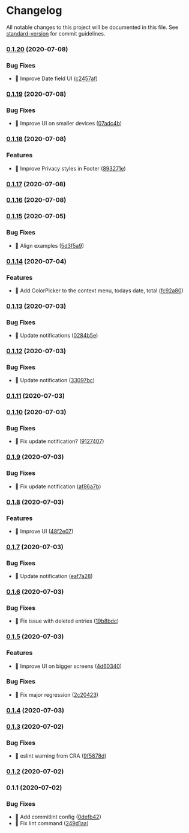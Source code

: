 # Changelog

All notable changes to this project will be documented in this file. See [standard-version](https://github.com/conventional-changelog/standard-version) for commit guidelines.

### [0.1.20](https://github.com/pierrecholhot/dayscounter.app/compare/v0.1.19...v0.1.20) (2020-07-08)


### Bug Fixes

* 🐛 Improve Date field UI ([c2457af](https://github.com/pierrecholhot/dayscounter.app/commit/c2457af725d44a974f34aea7595e2311c84beabd))

### [0.1.19](https://github.com/pierrecholhot/dayscounter.app/compare/v0.1.18...v0.1.19) (2020-07-08)


### Bug Fixes

* 🐛 Improve UI on smaller devices ([07adc4b](https://github.com/pierrecholhot/dayscounter.app/commit/07adc4b1036df86a76ee2ee96082be210ef24237))

### [0.1.18](https://github.com/pierrecholhot/dayscounter.app/compare/v0.1.17...v0.1.18) (2020-07-08)


### Features

* 🎸 Improve Privacy styles in Footer ([893271e](https://github.com/pierrecholhot/dayscounter.app/commit/893271e187e2aafa3d133f19d2e534b076a5cb74))

### [0.1.17](https://github.com/pierrecholhot/dayscounter.app/compare/v0.1.16...v0.1.17) (2020-07-08)

### [0.1.16](https://github.com/pierrecholhot/dayscounter.app/compare/v0.1.15...v0.1.16) (2020-07-08)

### [0.1.15](https://github.com/pierrecholhot/dayscounter.app/compare/v0.1.14...v0.1.15) (2020-07-05)


### Bug Fixes

* 🐛 Align examples ([5d3f5a9](https://github.com/pierrecholhot/dayscounter.app/commit/5d3f5a9a9dc84e714bbe5a8c84b990e7fd0dfbd9))

### [0.1.14](https://github.com/pierrecholhot/dayscounter.app/compare/v0.1.13...v0.1.14) (2020-07-04)


### Features

* 🎸 Add ColorPicker to the context menu, todays date, total ([fc92a80](https://github.com/pierrecholhot/dayscounter.app/commit/fc92a801aabf48b286688e6f3a616207cc1f5241))

### [0.1.13](https://github.com/pierrecholhot/dayscounter.app/compare/v0.1.12...v0.1.13) (2020-07-03)


### Bug Fixes

* 🐛 Update notifications ([0284b5e](https://github.com/pierrecholhot/dayscounter.app/commit/0284b5e4b18e0095c0593aeb5365420fecb44e89))

### [0.1.12](https://github.com/pierrecholhot/dayscounter.app/compare/v0.1.11...v0.1.12) (2020-07-03)


### Bug Fixes

* 🐛 Update notification ([33097bc](https://github.com/pierrecholhot/dayscounter.app/commit/33097bc2d61c652841c3a9fb7d32177737c1601e))

### [0.1.11](https://github.com/pierrecholhot/dayscounter.app/compare/v0.1.10...v0.1.11) (2020-07-03)

### [0.1.10](https://github.com/pierrecholhot/dayscounter.app/compare/v0.1.9...v0.1.10) (2020-07-03)


### Bug Fixes

* 🐛 Fix update notification? ([9127407](https://github.com/pierrecholhot/dayscounter.app/commit/912740700e98d11dd3f92c8f5807bdfa00d259f5))

### [0.1.9](https://github.com/pierrecholhot/dayscounter.app/compare/v0.1.8...v0.1.9) (2020-07-03)


### Bug Fixes

* 🐛 Fix update notification ([af86a7b](https://github.com/pierrecholhot/dayscounter.app/commit/af86a7bef7a7a016e4415cc0a1d04141559ef0f0))

### [0.1.8](https://github.com/pierrecholhot/dayscounter.app/compare/v0.1.7...v0.1.8) (2020-07-03)


### Features

* 🎸 Improve UI ([48f2e07](https://github.com/pierrecholhot/dayscounter.app/commit/48f2e07054b07c250c9bd6269a1c9404ec1b0fdf))

### [0.1.7](https://github.com/pierrecholhot/dayscounter.app/compare/v0.1.6...v0.1.7) (2020-07-03)


### Bug Fixes

* 🐛 Update notification ([eaf7a28](https://github.com/pierrecholhot/dayscounter.app/commit/eaf7a28e0fa03b4bd4e1d9bd90fe0cf681f8ab2e))

### [0.1.6](https://github.com/pierrecholhot/dayscounter.app/compare/v0.1.5...v0.1.6) (2020-07-03)


### Bug Fixes

* 🐛 Fix issue with deleted entries ([19b8bdc](https://github.com/pierrecholhot/dayscounter.app/commit/19b8bdcbd5f77e2099dcd58772b73326d4be36b9))

### [0.1.5](https://github.com/pierrecholhot/dayscounter.app/compare/v0.1.4...v0.1.5) (2020-07-03)


### Features

* 🎸 Improve UI on bigger screens ([4d60340](https://github.com/pierrecholhot/dayscounter.app/commit/4d60340566ef51b24facdeccf80a07a694fd159c))


### Bug Fixes

* 🐛 Fix major regression ([2c20423](https://github.com/pierrecholhot/dayscounter.app/commit/2c204239604debe2f0325458eb59e3587e91cdb7))

### [0.1.4](https://github.com/pierrecholhot/dayscounter.app/compare/v0.1.3...v0.1.4) (2020-07-03)

### [0.1.3](https://github.com/pierrecholhot/dayscounter.app/compare/v0.1.2...v0.1.3) (2020-07-02)


### Bug Fixes

* 🐛 eslint warning from CRA ([9f5878d](https://github.com/pierrecholhot/dayscounter.app/commit/9f5878d854cb02ad759f05d1463befa6acbd3b7e))

### [0.1.2](https://github.com/pierrecholhot/dayscounter.app/compare/v0.1.1...v0.1.2) (2020-07-02)

### 0.1.1 (2020-07-02)


### Bug Fixes

* 🐛 Add commitlint config ([0defb42](https://github.com/pierrecholhot/dayscounter.app/commit/0defb423ee5da268c3452594573405a2922a0822))
* 🐛 Fix lint command ([249d1aa](https://github.com/pierrecholhot/dayscounter.app/commit/249d1aa4733af48f142754dd067083674cb124f4))

